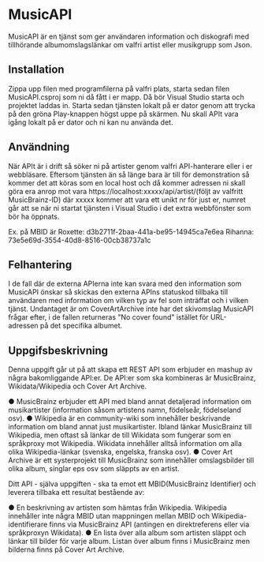 ﻿# MusicAPI

MusicAPI är en tjänst som ger användaren information och diskografi med 
tillhörande albumomslagslänkar om valfri artist eller musikgrupp som 
Json.

## Installation

Zippa upp filen med programfilerna på valfri plats, starta sedan filen 
MusicAPI.csproj som ni då fått i er mapp. Då bör Visual Studio starta 
och projektet laddas in. Starta sedan tjänsten lokalt på er dator genom 
att trycka på den gröna Play-knappen högst uppe på skärmen. Nu skall APIt 
vara igång lokalt på er dator och ni kan nu använda det.

## Användning

När APIt är i drift så söker ni på artister genom valfri API-hanterare 
eller i er webbläsare. Eftersom tjänsten än så länge bara är till för 
demonstration så kommer det att köras som en local host och då kommer 
adressen ni skall göra era anrop mot vara 
https://localhost:xxxxx/api/artist/(följt av valfritt MusicBrainz-ID) 
där xxxxx kommer att vara ett unikt nr för just er, numret går att se 
när ni startat tjänsten i Visual Studio i det extra webbfönster som bör 
ha öppnats.

Ex. på MBID är Roxette: d3b2711f-2baa-441a-be95-14945ca7e6ea
			   Rihanna: 73e5e69d-3554-40d8-8516-00cb38737a1c

## Felhantering

I de fall där de externa APIerna inte kan svara med den information som
MusicAPI önskar så skickas den externa APIns statuskod tillbaka till 
användaren med information om vilken typ av fel som inträffat och i
vilken tjänst. Undantaget är om CoverArtArchive inte har det skivomslag
MusicAPI frågar efter, i de fallen returneras "No cover found" istället 
för URL-adressen på det specifika albumet.

## Uppgifsbeskrivning

Denna uppgift går ut på att skapa ett REST API som erbjuder en mashup 
av några bakomliggande API:er. De API:er som ska kombineras är 
MusicBrainz, Wikidata/Wikipedia och Cover Art Archive. 

● MusicBrainz erbjuder ett API med bland annat detaljerad information 
om musikartister (information såsom artistens namn, födelseår, 
födelseland osv). 
● Wikipedia är en community-wiki som innehåller beskrivande information 
om bland annat just musikartister. Ibland länkar MusicBrainz till 
Wikipedia, men oftast så länkar de till Wikidata som fungerar som en 
språkproxy mot Wikipedia. Wikidata innehåller alltså information om 
alla olika Wikipedia-länkar (svenska, engelska, franska osv). 
● Cover Art Archive är ett systerprojekt till MusicBrainz som innehåller 
omslagsbilder till olika album, singlar eps osv som släppts av en artist.

Ditt API - själva uppgiften - ska ta emot ett MBID(MusicBrainz Identifier)
och leverera tillbaka ett resultat bestående av: 

● En beskrivning av artisten som hämtas från Wikipedia. Wikipedia innehåller
inte några MBID utan mappningen mellan MBID och Wikipedia-identifierare 
finns via MusicBrainz API 
(antingen en direktreferens eller via språkproxyn Wikidata). 
● En lista över alla album som artisten släppt och länkar till bilder för 
varje album. Listan över album finns i MusicBrainz men bilderna finns på 
Cover Art Archive.